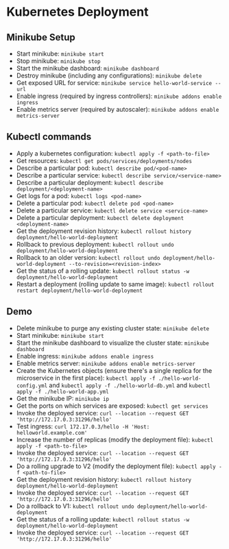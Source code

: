 # Kubernetes Deployment #

## Minikube Setup ##

- Start minikube: `minikube start`
- Stop minikube: `minikube stop`
- Start the minikube dashboard: `minikube dashboard`
- Destroy minikube (including any configurations): `minikube delete`
- Get exposed URL for service: `minikube service hello-world-service --url`
- Enable ingress (required by ingress controllers): `minikube addons enable ingress`
- Enable metrics server (required by autoscaler): `minikube addons enable metrics-server`

## Kubectl commands ##

- Apply a kubernetes configuration: `kubectl apply -f <path-to-file>`
- Get resources: `kubectl get pods/services/deployments/nodes`
- Describe a particular pod: `kubectl describe pod/<pod-name>` 
- Describe a particular service: `kubectl describe service/<service-name>`
- Describe a particular deployment: `kubectl describe deployment/<deployment-name>`
- Get logs for a pod: `kubectl logs <pod-name>`
- Delete a particular pod: `kubectl delete pod <pod-name>`
- Delete a particular service: `kubectl delete service <service-name>`
- Delete a particular deployment: `kubectl delete deployment <deployment-name>`
- Get the deployment revision history: `kubectl rollout history deployment/hello-world-deployment`
- Rollback to previous deployment: `kubectl rollout undo deployment/hello-world-deployment`
- Rollback to an older version: `kubectl rollout undo deployment/hello-world-deployment --to-revision=<revision-index>`
- Get the status of a rolling update: `kubectl rollout status -w deployment/hello-world-deployment`
- Restart a deployment (rolling update to same image): `kubectl rollout restart deployment/hello-world-deployment`

## Demo ##

- Delete minikube to purge any existing cluster state: `minikube delete`
- Start minikube: `minikube start`
- Start the minikube dashboard to visualize the cluster state: `minikube dashboard`
- Enable ingress: `minikube addons enable ingress`
- Enable metrics server: `minikube addons enable metrics-server`
- Create the Kubernetes objects (ensure there's a single replica for the microservice in the first place): `kubectl apply -f ./hello-world-config.yml` and `kubectl apply -f ./hello-world-db.yml` and `kubectl apply -f ./hello-world-app.yml`
- Get the minikube IP: `minikube ip`
- Get the ports on which services are exposed: `kubectl get services`
- Invoke the deployed service: `curl --location --request GET 'http://172.17.0.3:31296/hello'`
- Test ingress: `curl 172.17.0.3/hello -H 'Host: helloworld.example.com'`
- Increase the number of replicas (modify the deployment file): `kubectl apply -f <path-to-file>`
- Invoke the deployed service: `curl --location --request GET 'http://172.17.0.3:31296/hello'`
- Do a rolling upgrade to V2 (modify the deployment file): `kubectl apply -f <path-to-file>`
- Get the deployment revision history: `kubectl rollout history deployment/hello-world-deployment`
- Invoke the deployed service: `curl --location --request GET 'http://172.17.0.3:31296/hello'`
- Do a rollback to V1: `kubectl rollout undo deployment/hello-world-deployment`
- Get the status of a rolling update: `kubectl rollout status -w deployment/hello-world-deployment`
- Invoke the deployed service: `curl --location --request GET 'http://172.17.0.3:31296/hello'`
